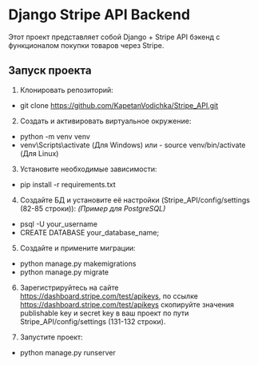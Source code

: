 # Django Stripe API Backend

Этот проект представляет собой Django + Stripe API бэкенд с функционалом покупки товаров через Stripe.

## Запуск проекта

1. Клонировать репозиторий:
 - git clone https://github.com/KapetanVodichka/Stripe_API.git

2. Создать и активировать виртуальное окружение:
 - python -m venv venv
 - venv\Scripts\activate (Для Windows) или - source venv/bin/activate (Для Linux)

3. Установите необходимые зависимости:
 - pip install -r requirements.txt

4. Создайте БД и установите её настройки (Stripe_API/config/settings (82-85 строки)):
   *(Пример для PostgreSQL)*
 - psql -U your_username
 - CREATE DATABASE your_database_name;

5. Создайте и примените миграции:
 - python manage.py makemigrations
 - python manage.py migrate

6. Зарегистрируйтесь на сайте https://dashboard.stripe.com/test/apikeys, по ссылке https://dashboard.stripe.com/test/apikeys 
скопируйте значения publishable key и secret key в ваш проект по пути Stripe_API/config/settings (131-132 строки).

7. Запустите проект:
 - python manage.py runserver